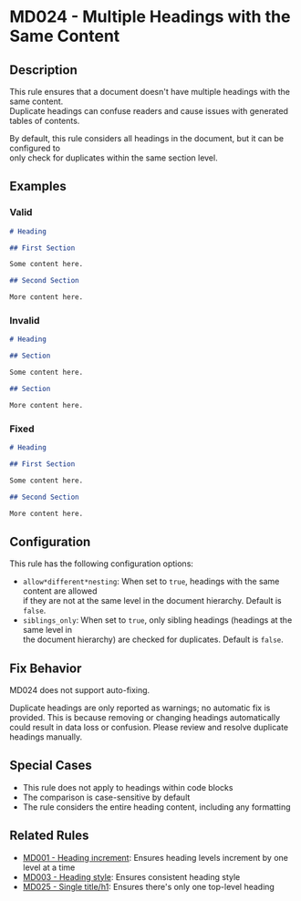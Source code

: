 # MD024 - Multiple Headings with the Same Content

## Description

This rule ensures that a document doesn't have multiple headings with the same content.  
Duplicate headings can confuse readers and cause issues with generated tables of contents.

By default, this rule considers all headings in the document, but it can be configured to  
only check for duplicates within the same section level.

<!-- rumdl-disable MD024 -->

## Examples

### Valid

```markdown
# Heading

## First Section

Some content here.

## Second Section

More content here.
```

### Invalid

```markdown
# Heading

## Section

Some content here.

## Section

More content here.
```

### Fixed

```markdown
# Heading

## First Section

Some content here.

## Second Section

More content here.
```

<!-- rumdl-enable MD024 -->

## Configuration

This rule has the following configuration options:

- `allow*different*nesting`: When set to `true`, headings with the same content are allowed  
if they are not at the same level in the document hierarchy. Default is `false`.
- `siblings_only`: When set to `true`, only sibling headings (headings at the same level in  
the document hierarchy) are checked for duplicates. Default is `false`.

## Fix Behavior

MD024 does not support auto-fixing.

Duplicate headings are only reported as warnings; no automatic fix is provided. This is because removing or changing headings automatically could result in data loss or confusion. Please review and
resolve duplicate headings manually.

## Special Cases

- This rule does not apply to headings within code blocks
- The comparison is case-sensitive by default
- The rule considers the entire heading content, including any formatting

## Related Rules

- [MD001 - Heading increment](md001.md): Ensures heading levels increment by one level at a time
- [MD003 - Heading style](md003.md): Ensures consistent heading style
- [MD025 - Single title/h1](md025.md): Ensures there's only one top-level heading
